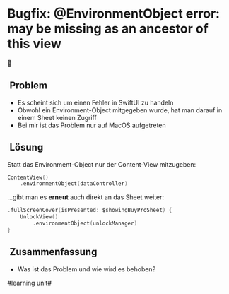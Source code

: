 # Bugfix: @EnvironmentObject error: may be missing as an ancestor of this view
🐞

##  Problem
- Es scheint sich um einen Fehler in SwiftUI zu handeln
- Obwohl ein Environment-Object mitgegeben wurde, hat man darauf in einem Sheet keinen Zugriff
- Bei mir ist das Problem nur auf MacOS aufgetreten

##  Lösung

Statt das Environment-Object nur der Content-View mitzugeben:

```swift
ContentView()
	.environmentObject(dataController)
```

…gibt man es **erneut** auch direkt an das Sheet weiter:

```swift
.fullScreenCover(isPresented: $showingBuyProSheet) {
	UnlockView()
		.environmentObject(unlockManager) 
}
```

##  Zusammenfassung
- Was ist das Problem und wie wird es behoben?

#learning unit#